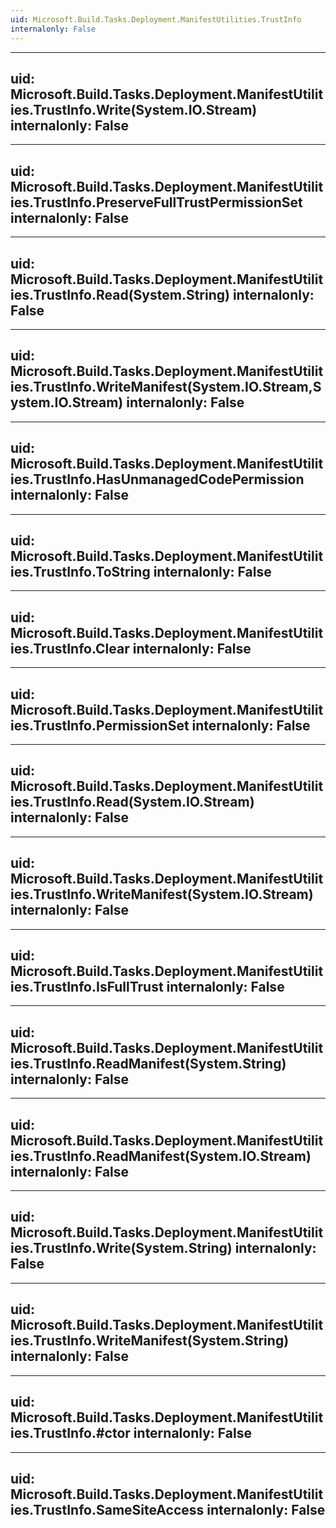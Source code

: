 ```yaml
---
uid: Microsoft.Build.Tasks.Deployment.ManifestUtilities.TrustInfo
internalonly: False
---
```


---
uid: Microsoft.Build.Tasks.Deployment.ManifestUtilities.TrustInfo.Write(System.IO.Stream)
internalonly: False
---

---
uid: Microsoft.Build.Tasks.Deployment.ManifestUtilities.TrustInfo.PreserveFullTrustPermissionSet
internalonly: False
---

---
uid: Microsoft.Build.Tasks.Deployment.ManifestUtilities.TrustInfo.Read(System.String)
internalonly: False
---

---
uid: Microsoft.Build.Tasks.Deployment.ManifestUtilities.TrustInfo.WriteManifest(System.IO.Stream,System.IO.Stream)
internalonly: False
---

---
uid: Microsoft.Build.Tasks.Deployment.ManifestUtilities.TrustInfo.HasUnmanagedCodePermission
internalonly: False
---

---
uid: Microsoft.Build.Tasks.Deployment.ManifestUtilities.TrustInfo.ToString
internalonly: False
---

---
uid: Microsoft.Build.Tasks.Deployment.ManifestUtilities.TrustInfo.Clear
internalonly: False
---

---
uid: Microsoft.Build.Tasks.Deployment.ManifestUtilities.TrustInfo.PermissionSet
internalonly: False
---

---
uid: Microsoft.Build.Tasks.Deployment.ManifestUtilities.TrustInfo.Read(System.IO.Stream)
internalonly: False
---

---
uid: Microsoft.Build.Tasks.Deployment.ManifestUtilities.TrustInfo.WriteManifest(System.IO.Stream)
internalonly: False
---

---
uid: Microsoft.Build.Tasks.Deployment.ManifestUtilities.TrustInfo.IsFullTrust
internalonly: False
---

---
uid: Microsoft.Build.Tasks.Deployment.ManifestUtilities.TrustInfo.ReadManifest(System.String)
internalonly: False
---

---
uid: Microsoft.Build.Tasks.Deployment.ManifestUtilities.TrustInfo.ReadManifest(System.IO.Stream)
internalonly: False
---

---
uid: Microsoft.Build.Tasks.Deployment.ManifestUtilities.TrustInfo.Write(System.String)
internalonly: False
---

---
uid: Microsoft.Build.Tasks.Deployment.ManifestUtilities.TrustInfo.WriteManifest(System.String)
internalonly: False
---

---
uid: Microsoft.Build.Tasks.Deployment.ManifestUtilities.TrustInfo.#ctor
internalonly: False
---

---
uid: Microsoft.Build.Tasks.Deployment.ManifestUtilities.TrustInfo.SameSiteAccess
internalonly: False
---
